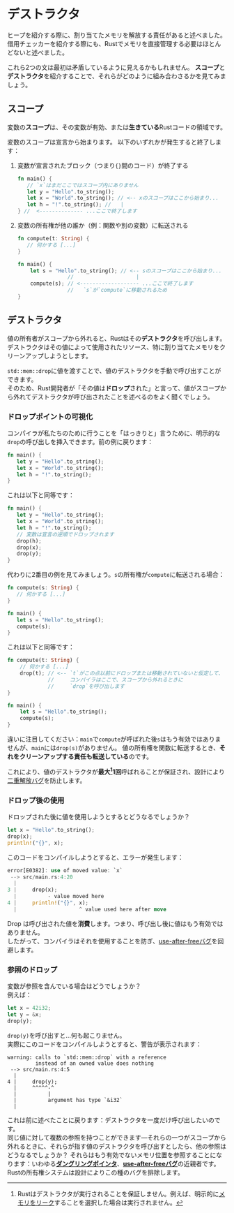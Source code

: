 # デストラクタ

ヒープを紹介する際に、割り当てたメモリを解放する責任があると述べました。  
借用チェッカーを紹介する際にも、Rustでメモリを直接管理する必要はほとんどないと述べました。

これら2つの文は最初は矛盾しているように見えるかもしれません。
**スコープ**と**デストラクタ**を紹介することで、それらがどのように組み合わさるかを見てみましょう。

## スコープ

変数の**スコープ**は、その変数が有効、または**生きている**Rustコードの領域です。

変数のスコープは宣言から始まります。
以下のいずれかが発生すると終了します：

1. 変数が宣言されたブロック（つまり`{}`間のコード）が終了する
   ```rust
   fn main() {
      // `x`はまだここではスコープ内にありません
      let y = "Hello".to_string();
      let x = "World".to_string(); // <-- xのスコープはここから始まり...
      let h = "!".to_string(); //   |
   } //  <-------------- ...ここで終了します
   ```
2. 変数の所有権が他の誰か（例：関数や別の変数）に転送される
   ```rust
   fn compute(t: String) {
      // 何かする [...]
   }

   fn main() {
       let s = "Hello".to_string(); // <-- sのスコープはここから始まり...
                   //                    | 
       compute(s); // <------------------- ...ここで終了します
                   //   `s`が`compute`に移動されるため
   }
   ```

## デストラクタ

値の所有者がスコープから外れると、Rustはその**デストラクタ**を呼び出します。  
デストラクタはその値によって使用されたリソース、特に割り当てたメモリをクリーンアップしようとします。

`std::mem::drop`に値を渡すことで、値のデストラクタを手動で呼び出すことができます。  
そのため、Rust開発者が「その値は**ドロップ**された」と言って、値がスコープから外れてデストラクタが呼び出されたことを述べるのをよく聞くでしょう。

### ドロップポイントの可視化

コンパイラが私たちのために行うことを「はっきりと」言うために、明示的な`drop`の呼び出しを挿入できます。前の例に戻ります：

```rust
fn main() {
   let y = "Hello".to_string();
   let x = "World".to_string();
   let h = "!".to_string();
}
```

これは以下と同等です：

```rust
fn main() {
   let y = "Hello".to_string();
   let x = "World".to_string();
   let h = "!".to_string();
   // 変数は宣言の逆順でドロップされます
   drop(h);
   drop(x);
   drop(y);
}
```

代わりに2番目の例を見てみましょう。`s`の所有権が`compute`に転送される場合：

```rust
fn compute(s: String) {
   // 何かする [...]
}

fn main() {
   let s = "Hello".to_string();
   compute(s);
}
```

これは以下と同等です：

```rust
fn compute(t: String) {
    // 何かする [...]
    drop(t); // <-- `t`がこの点以前にドロップまたは移動されていないと仮定して、
             //     コンパイラはここで、スコープから外れるときに
             //     `drop`を呼び出します
}

fn main() {
    let s = "Hello".to_string();
    compute(s);
}
```

違いに注目してください：`main`で`compute`が呼ばれた後`s`はもう有効ではありませんが、`main`には`drop(s)`がありません。
値の所有権を関数に転送するとき、**それをクリーンアップする責任も転送している**のです。

これにより、値のデストラクタが**最大[^leak]1回**呼ばれることが保証され、設計により[二重解放バグ](https://owasp.org/www-community/vulnerabilities/Doubly_freeing_memory)を防止します。

### ドロップ後の使用

ドロップされた後に値を使用しようとするとどうなるでしょうか？

```rust
let x = "Hello".to_string();
drop(x);
println!("{}", x);
```

このコードをコンパイルしようとすると、エラーが発生します：

```rust
error[E0382]: use of moved value: `x`
 --> src/main.rs:4:20
  |
3 |     drop(x);
  |          - value moved here
4 |     println!("{}", x);
  |                    ^ value used here after move
```

Drop は呼び出された値を**消費**します。つまり、呼び出し後に値はもう有効ではありません。  
したがって、コンパイラはそれを使用することを防ぎ、[use-after-freeバグ](https://owasp.org/www-community/vulnerabilities/Using_freed_memory)を回避します。

### 参照のドロップ

変数が参照を含んでいる場合はどうでしょうか？  
例えば：

```rust
let x = 42i32;
let y = &x;
drop(y);
```

`drop(y)`を呼び出すと...何も起こりません。  
実際にこのコードをコンパイルしようとすると、警告が表示されます：

```text
warning: calls to `std::mem::drop` with a reference 
         instead of an owned value does nothing
 --> src/main.rs:4:5
  |
4 |     drop(y);
  |     ^^^^^-^
  |          |
  |          argument has type `&i32`
  |
```

これは前に述べたことに戻ります：デストラクタを一度だけ呼び出したいのです。  
同じ値に対して複数の参照を持つことができます—それらの一つがスコープから外れるときに、それらが指す値のデストラクタを呼び出すとしたら、他の参照はどうなるでしょうか？
それらはもう有効でないメモリ位置を参照することになります：いわゆる[**ダングリングポインタ**](https://en.wikipedia.org/wiki/Dangling_pointer)、[**use-after-freeバグ**](https://owasp.org/www-community/vulnerabilities/Using_freed_memory)の近親者です。
Rustの所有権システムは設計によりこの種のバグを排除します。

[^leak]: Rustはデストラクタが実行されることを保証しません。例えば、明示的に[メモリをリーク](../07_threads/03_leak.md)することを選択した場合は実行されません。
